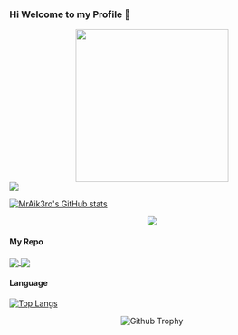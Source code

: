 ### Hi Welcome to my Profile 👋

<div align="center">
<img src="https://raw.githubusercontent.com/mraikero-01/mraikero-01/main/saikidesu/confused-i-dont-know.gif" width="270"/>
<div style="display:flex;">
 <img src="https://komarev.com/ghpvc/?username=mraikero-01" />
</div>
</div>


[![MrAik3ro's GitHub stats](https://github-readme-stats.vercel.app/api?username=mraikero-01&show_icons=true&theme=radical&count_private=true&text_color=32a885&border_color=a61414)](https://github.com/mraikero-01/mraikero-01)

<div align="center">
<img src="https://github-readme-streak-stats.herokuapp.com/?user=libyzxy0&theme=dark" />
 </div>

#### My Repo

<a href="https://github.com/mraikero-01/CUSTOM-RPC-WITH-SMALL-ICON">
  <img align="center" src="https://github-readme-stats.vercel.app/api/pin/?username=mraikero-01&repo=CUSTOM-RPC-WITH-SMALL-ICON&show_owner=true&theme=radical&text_color=32a885&border_color=a61414" />
</a>
<a href="https://github.com/mraikero-01/MinariiiBot/">
  <img align="center" src="https://github-readme-stats.vercel.app/api/pin/?username=mraikero-01&repo=MinariiiBot&show_owner=true&theme=radical&text_color=32a885&border_color=a61414" />
</a>

#### Language

[![Top Langs](https://github-readme-stats.vercel.app/api/top-langs/?username=mraikero-01&layout=compact&theme=radical&text_color=32a885&border_color=a61414)](https://github.com/mraikero-01/mraikero-01)

<div align="center">
<img alt="Github Trophy" src="https://github-profile-trophy.vercel.app/?username=mraikero-01&theme=gruvbox">
</div>
